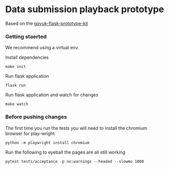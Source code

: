 # Data submission playback prototype

Based on the [govuk-flask-prototype-kit](https://github.com/digital-land/govuk-flask-prototype-kit)

### Getting staerted

We recommend using a virtual env.

Install dependencies

`make init`

Run flask application

`flask run`

Run flask application and watch for changes

`make watch`

### Before pushing changes

The first time you run the tests you will need to install the chromium browser for play-wright

```
python -m playwright install chromium
```

Run the following to eyeball the pages are all still working

```
pytest tests/acceptance -p no:warnings --headed --slowmo 1000
```

